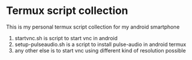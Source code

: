 # Termux script collection
This is my personal termux script collection for my android smartphone
1. startvnc.sh is script to start vnc in android
2. setup-pulseaudio.sh is a script to install pulse-audio in android termux
3. any other else is to start vnc using different kind of resolution possible
